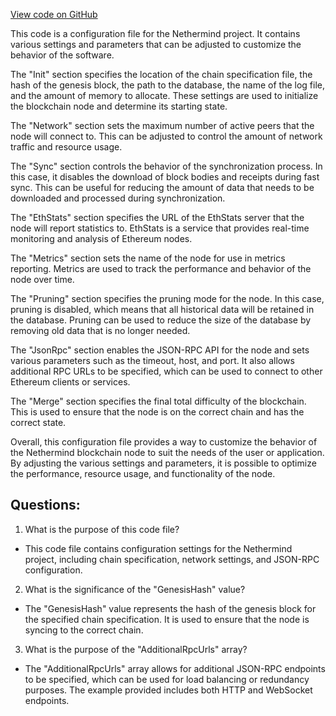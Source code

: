 [View code on GitHub](https://github.com/NethermindEth/nethermind/src/Nethermind/Nethermind.Runner/configs/mainnet_archive.cfg)

This code is a configuration file for the Nethermind project. It contains various settings and parameters that can be adjusted to customize the behavior of the software. 

The "Init" section specifies the location of the chain specification file, the hash of the genesis block, the path to the database, the name of the log file, and the amount of memory to allocate. These settings are used to initialize the blockchain node and determine its starting state.

The "Network" section sets the maximum number of active peers that the node will connect to. This can be adjusted to control the amount of network traffic and resource usage.

The "Sync" section controls the behavior of the synchronization process. In this case, it disables the download of block bodies and receipts during fast sync. This can be useful for reducing the amount of data that needs to be downloaded and processed during synchronization.

The "EthStats" section specifies the URL of the EthStats server that the node will report statistics to. EthStats is a service that provides real-time monitoring and analysis of Ethereum nodes.

The "Metrics" section sets the name of the node for use in metrics reporting. Metrics are used to track the performance and behavior of the node over time.

The "Pruning" section specifies the pruning mode for the node. In this case, pruning is disabled, which means that all historical data will be retained in the database. Pruning can be used to reduce the size of the database by removing old data that is no longer needed.

The "JsonRpc" section enables the JSON-RPC API for the node and sets various parameters such as the timeout, host, and port. It also allows additional RPC URLs to be specified, which can be used to connect to other Ethereum clients or services.

The "Merge" section specifies the final total difficulty of the blockchain. This is used to ensure that the node is on the correct chain and has the correct state.

Overall, this configuration file provides a way to customize the behavior of the Nethermind blockchain node to suit the needs of the user or application. By adjusting the various settings and parameters, it is possible to optimize the performance, resource usage, and functionality of the node.
## Questions: 
 1. What is the purpose of this code file?
- This code file contains configuration settings for the Nethermind project, including chain specification, network settings, and JSON-RPC configuration.

2. What is the significance of the "GenesisHash" value?
- The "GenesisHash" value represents the hash of the genesis block for the specified chain specification. It is used to ensure that the node is syncing to the correct chain.

3. What is the purpose of the "AdditionalRpcUrls" array?
- The "AdditionalRpcUrls" array allows for additional JSON-RPC endpoints to be specified, which can be used for load balancing or redundancy purposes. The example provided includes both HTTP and WebSocket endpoints.